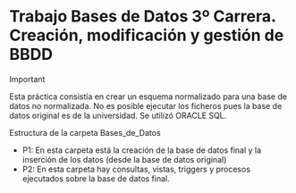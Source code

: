 # Trabajo Bases de Datos 3º Carrera. Creación, modificación y gestión de BBDD

> [!IMPORTANT]  
> Esta práctica consistía en crear un esquema normalizado para una base de datos no normalizada. 
> No es posible ejecutar los ficheros pues la base de datos original es de la universidad. Se utilizó ORACLE SQL.


Estructura de la carpeta Bases_de_Datos
- P1: En esta carpeta está la creación de la base de datos final y la inserción de los datos (desde la base de datos original)
- P2: En esta carpeta hay consultas, vistas, triggers y procesos ejecutados sobre la base de datos final.
